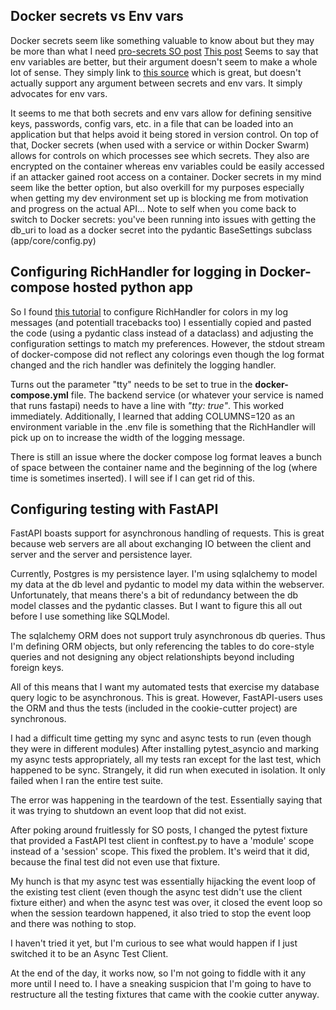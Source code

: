 ## Docker secrets vs Env vars
Docker secrets seem like something valuable to know about but they may be more than what I need [pro-secrets SO post](https://stackoverflow.com/questions/48141233/why-are-docker-secrets-considered-safe)
[This post](https://stackoverflow.com/questions/42729723/should-i-use-user-secrets-or-environment-variables-with-docker) Seems to say that env variables are better, but their 
argument doesn't seem to make a whole lot of sense. They simply link to [this source](https://12factor.net/config) which is great, but doesn't actually support any argument between
secrets and env vars. It simply advocates for env vars.

It seems to me that both secrets and env vars allow for defining sensitive keys, passwords, config vars, etc. in a file that can be loaded into an application
but that helps avoid it being stored in version control. On top of that, Docker secrets (when used with a service or within Docker Swarm) allows for controls on
which processes see which secrets. They also are encrypted on the container whereas env variables could be easily accessed if an attacker gained root access on a container.
Docker secrets in my mind seem like the better option, but also overkill for my purposes especially when getting my dev environment set up is blocking me from motivation
and progress on the actual API...
Note to self when you come back to switch to Docker secrets: you've been running into issues with getting the db_uri to load as a docker secret into the pydantic BaseSettings
subclass (app/core/config.py)


## Configuring RichHandler for logging in Docker-compose hosted python app
So I found [this tutorial](https://blog.hay-kot.dev/fastapi-and-rich-tracebacks-in-development/) to configure RichHandler for colors in my log messages (and potentiall tracebacks too)
I essentially copied and pasted the code (using a pydantic class instead of a dataclass) and adjusting the configuration settings to match my preferences.
However, the stdout stream of docker-compose did not reflect any colorings even though the log format changed and the rich handler was definitely the logging handler.

Turns out the parameter "tty" needs to be set to true in the **docker-compose.yml** file. The backend service (or whatever your service is named that runs fastapi) needs to have a line with *"tty: true"*. This worked immediately.
Additionally, I learned that adding COLUMNS=120 as an environment variable in the .env file is something that the RichHandler will pick up on to increase the width of the logging message.

There is still an issue where the docker compose log format leaves a bunch of space between the container name and the beginning of the log (where time is sometimes inserted). I will see if I can get rid of this.

## Configuring testing with FastAPI
FastAPI boasts support for asynchronous handling of requests. This is great because web servers are all about
exchanging IO between the client and server and the server and persistence layer.

Currently, Postgres is my persistence layer. I'm using sqlalchemy to model my data at the db level and pydantic
to model my data within the webserver. Unfortunately, that means there's a bit of redundancy between the db
model classes and the pydantic classes. But I want to figure this all out before I use something like 
SQLModel.

The sqlalchemy ORM does not support truly asynchronous db queries. Thus I'm defining ORM objects, but only
referencing the tables to do core-style queries and not designing any object relationshipts beyond
including foreign keys. 

All of this means that I want my automated tests that exercise my database query logic to be asynchronous.
This is great. However, FastAPI-users uses the ORM and thus the tests (included in the cookie-cutter project)
are synchronous.

I had a difficult time getting my sync and async tests to run (even though they were in different modules)
After installing pytest_asyncio and marking my async tests appropriately, all my tests ran except for the
last test, which happened to be sync. Strangely, it did run when executed in isolation. It only failed 
when I ran the entire test suite.

The error was happening in the teardown of the test. Essentially saying that it was trying to shutdown
an event loop that did not exist. 

After poking around fruitlessly for SO posts, I changed the pytest fixture that provided a FastAPI 
test client in conftest.py to have a 'module' scope instead of a 'session' scope. This fixed the problem.
It's weird that it did, because the final test did not even use that fixture.

My hunch is that my async test was essentially hijacking the event loop of the existing test client (even though
the async test didn't use the client fixture either) and when the async test was over, it closed the event loop
so when the session teardown happened, it also tried to stop the event loop and there was nothing to stop.

I haven't tried it yet, but I'm curious to see what would happen if I just switched it to be an Async Test Client.

At the end of the day, it works now, so I'm not going to fiddle with it any more until I need to.
I have a sneaking suspicion that I'm going to have to restructure all the testing fixtures that came
with the cookie cutter anyway.
